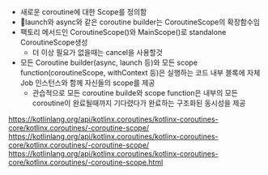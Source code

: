 - 새로운 coroutine에 대한 Scope를 정의함
- launch와 async와 같은 coroutine builder는 CoroutineScope의 확장함수임
- 팩토리 메서드인 CoroutineScope()와 MainScope()로 standalone CoroutineScope생성
	- 더 이상 필요가 없을때는 cancel을 사용할것
- 모든 Coroutine builder(async, launch 등)와 모든 scope function(coroutineScope, withContext 등)은 실행하는 코드 내부 블록에 자체 Job 인스턴스와 함께 자신들의 scope를 제공
	- 관습적으로 모든 coroutine builde와 scope function은 내부의 모든 coroutine이 완료될때까지 기다렸다가 완료하는 구조화된 동시성을 제공






https://kotlinlang.org/api/kotlinx.coroutines/kotlinx-coroutines-core/kotlinx.coroutines/-coroutine-scope/
https://kotlinlang.org/api/kotlinx.coroutines/kotlinx-coroutines-core/kotlinx.coroutines/-coroutine-scope/
https://kotlinlang.org/api/kotlinx.coroutines/kotlinx-coroutines-core/kotlinx.coroutines/-coroutine-scope.html